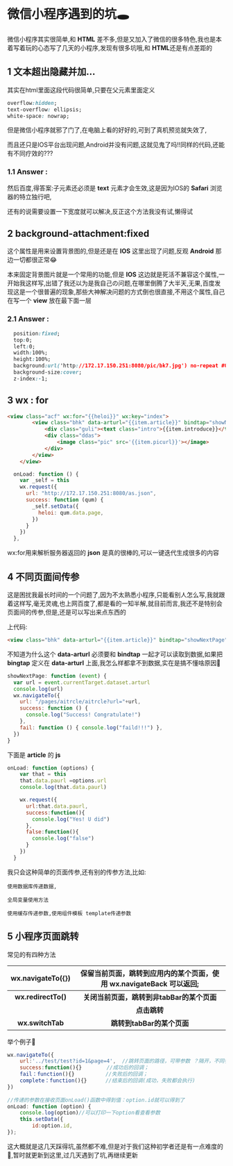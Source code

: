 # 微信小程序遇到的坑🕳

微信小程序其实很简单,和 **HTML** 差不多,但是又加入了微信的很多特色,我也是本着写着玩的心态写了几天的小程序,发现有很多坑哦,和 **HTML**还是有点差距的

## 1 文本超出隐藏并加…

其实在html里面这段代码很简单,只要在父元素里面定义

~~~css
overflow:hidden;
text-overflow: ellipsis;
white-space: nowrap;
~~~

但是微信小程序就邪了门了,在电脑上看的好好的,可到了真机预览就失效了,

而且还只是IOS平台出现问题,Android并没有问题,这就见鬼了吗!!同样的代码,还能有不同疗效的???

### 1.1 Answer :

然后百度,得答案:子元素还必须是 **text** 元素才会生效,这是因为IOS的 **Safari** 浏览器的特立独行吧,

还有的说需要设置一下宽度就可以解决,反正这个方法我没有试,懒得试

## 2 background-attachment:fixed

这个属性是用来设置背景图的,但是还是在 **IOS** 这里出现了问题,反观 **Android** 那边一切都很正常😂

本来固定背景图片就是一个常用的功能,但是 **IOS** 这边就是死活不兼容这个属性,一开始我这样写,出错了我还以为是我自己の问题,在哪里倒腾了大半天,无果,百度发现这是一个很普遍的现象,那些大神解决问题的方式倒也很直接,不用这个属性,自己在写一个 **view** 放在最下面一层

### 2.1 Answer :

~~~css
  position:fixed;
  top:0;
  left:0;
  width:100%;
  height:100%;
  background:url('http://172.17.150.251:8080/pic/bk7.jpg') no-repeat #000;
  background-size:cover;
  z-index:-1;
~~~

## 3 wx : for

~~~html
<view class="acf" wx:for="{{heloi}}" wx:key="index">
		<view class="bhk" data-arturl="{{item.article}}" bindtap="showNextPage">
			<div class="guli"><text class="intro">{{item.introduce}}</text></div>
			<div class="ddas">
				<image class="pic" src='{{item.picurl}}'></image>
			</div>
		</view>
	</view>
~~~

~~~javascript
  onLoad: function () {
    var _self = this
    wx.request({
      url: "http://172.17.150.251:8080/as.json",
      success: function (qum) {
        _self.setData({
          heloi: qum.data.page,
        })
      }
    })
  },
~~~

wx:for用来解析服务器返回的 **json** 是真的很棒的,可以一键迭代生成很多的内容



## 4 不同页面间传参

这是困扰我最长时间的一个问题了,因为不太熟悉小程序,只能看别人怎么写,我就跟着这样写,毫无灵魂,也上网百度了,都是看的一知半解,就目前而言,我还不是特别会页面间的传参,但是,还是可以写出来点东西的

上代码:

~~~html
<view class="bhk" data-arturl="{{item.article}}" bindtap="showNextPage">LOL😁</view>
~~~

不知道为什么这个 **data-arturl** 必须要和 **bindtap** 一起才可以读取到数据,如果把 **bingtap** 定义在 **data-arturl** 上面,我怎么样都拿不到数据,实在是搞不懂啥原因🍖

~~~javascript
showNextPage: function (event) {
  var url = event.currentTarget.dataset.arturl
  console.log(url)
  wx.navigateTo({
    url: "/pages/aitrcle/aitrcle?url="+url,
    success: function () { 
      console.log("Success! Congratulate!")
    },
    fail: function () { console.log("faild!!!") },
  })
}
~~~

下面是 **article** 的 **js** 

~~~javascript
onLoad: function (options) {
    var that = this
    that.data.paurl =options.url
    console.log(that.data.paurl)

    wx.request({
      url:that.data.paurl,
      success:function(){
        console.log("Yes! U did")
      },
      false:function(){
        console.log("false")
      }
    })
  }
~~~

我只会这种简单的页面传参,还有别的传参方法,比如:	

~~~log
使用数据库传递数据,

全局变量使用方法

使用缓存传递参数,使用组件模板 template传递参数
~~~

## 5 小程序页面跳转

常见的有四种方法

|  wx.navigateTo({})  | 保留当前页面，跳转到应用内的某个页面，使用 wx.navigateBack 可以返回; |
| :-----------------: | :----------------------------------------------------------: |
| **wx.redirectTo()** |          **关闭当前页面，跳转到非tabBar的某个页面**          |
|   **<navigator>**   |    **<navigator url='../test/test'>点击跳转</navigator>**    |
|  **wx.switchTab**   |                  **跳转到tabBar的某个页面**                  |

举个例子🌰

~~~javascript
wx.navigateTo({
	url:'../test/test?id=1&page=4',  //跳转页面的路径，可带参数 ？隔开，不同参数用 & 分隔；相对路径，不需要.wxml后缀
	success:function(){}        //成功后的回调；
	fail：function(){}          //失败后的回调；
	complete：function(){}      //结束后的回调(成功，失败都会执行)
})
 
//传递的参数在接收页面onLoad()函数中得到值：option.id就可以得到了
onLoad: function (option) {
	console.log(option)//可以打印一下option看查看参数
	this.setData({
		id:option.id,
});
~~~



这大概就是这几天踩得坑,虽然都不难,但是对于我们这种初学者还是有一点难度的🍓,暂时就更新到这里,过几天遇到了坑,再继续更新

